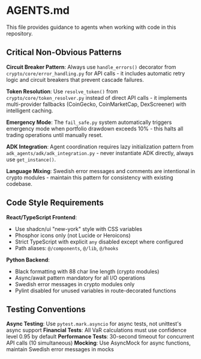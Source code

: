 # AGENTS.md

This file provides guidance to agents when working with code in this repository.

## Critical Non-Obvious Patterns

**Circuit Breaker Pattern**: Always use `handle_errors()` decorator from `crypto/core/error_handling.py` for API calls - it includes automatic retry logic and circuit breakers that prevent cascade failures.

**Token Resolution**: Use `resolve_token()` from `crypto/core/token_resolver.py` instead of direct API calls - it implements multi-provider fallbacks (CoinGecko, CoinMarketCap, DexScreener) with intelligent caching.

**Emergency Mode**: The `fail_safe.py` system automatically triggers emergency mode when portfolio drawdown exceeds 10% - this halts all trading operations until manually reset.

**ADK Integration**: Agent coordination requires lazy initialization pattern from `adk_agents/adk/adk_integration.py` - never instantiate ADK directly, always use `get_instance()`.

**Language Mixing**: Swedish error messages and comments are intentional in crypto modules - maintain this pattern for consistency with existing codebase.

## Code Style Requirements

**React/TypeScript Frontend**:
- Use shadcn/ui "new-york" style with CSS variables
- Phosphor icons only (not Lucide or Heroicons)
- Strict TypeScript with explicit `any` disabled except where configured
- Path aliases: `@/components`, `@/lib`, `@/hooks`

**Python Backend**:
- Black formatting with 88 char line length (crypto modules)
- Async/await pattern mandatory for all I/O operations
- Swedish error messages in crypto modules only
- Pylint disabled for unused variables in route-decorated functions

## Testing Conventions

**Async Testing**: Use `pytest.mark.asyncio` for async tests, not unittest's async support
**Financial Tests**: All VaR calculations must use confidence level 0.95 by default
**Performance Tests**: 30-second timeout for concurrent API calls (10 simultaneous)
**Mocking**: Use AsyncMock for async functions, maintain Swedish error messages in mocks